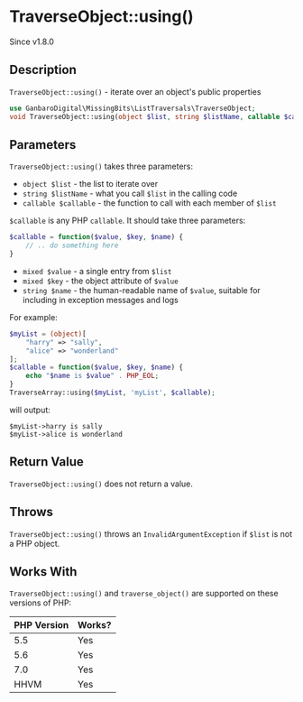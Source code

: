 # TraverseObject::using()

<div class="callout info" markdown="1">
Since v1.8.0
</div>

## Description

`TraverseObject::using()` - iterate over an object's public properties

```php
use GanbaroDigital\MissingBits\ListTraversals\TraverseObject;
void TraverseObject::using(object $list, string $listName, callable $callable);
```

## Parameters

`TraverseObject::using()` takes three parameters:

* `object $list` - the list to iterate over
* `string $listName` - what you call `$list` in the calling code
* `callable $callable` - the function to call with each member of `$list`

`$callable` is any PHP `callable`. It should take three parameters:

```php
$callable = function($value, $key, $name) {
    // .. do something here
}
```

* `mixed $value` - a single entry from `$list`
* `mixed $key` - the object attribute of `$value`
* `string $name` - the human-readable name of `$value`, suitable for including in exception messages and logs

For example:

```php
$myList = (object)[
    "harry" => "sally",
    "alice" => "wonderland"
];
$callable = function($value, $key, $name) {
    echo "$name is $value" . PHP_EOL;
}
TraverseArray::using($myList, 'myList', $callable);
```

will output:

    $myList->harry is sally
    $myList->alice is wonderland

## Return Value

`TraverseObject::using()` does not return a value.

## Throws

`TraverseObject::using()` throws an `InvalidArgumentException` if `$list` is not a PHP object.

## Works With

`TraverseObject::using()` and `traverse_object()` are supported on these versions of PHP:

PHP Version | Works?
------------|-------
5.5 | Yes
5.6 | Yes
7.0 | Yes
HHVM | Yes
